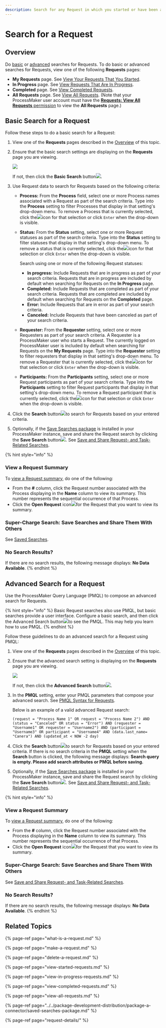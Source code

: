```yaml
---
description: Search for any Request in which you started or have been a participant.
---
```


# Search for a Request

## Overview

Do [basic](search-for-a-request.md#basic-search-for-a-request) or [advanced](search-for-a-request.md#advanced-search-for-a-request) searches for Requests. To do basic or advanced searches for Requests, view one of the following **Requests** pages:

* **My Requests** page. See [View Your Requests That You Started](view-started-requests.md#view-your-requests).
* **In Progress** page. See [View Requests That Are In Progress](view-in-progress-requests.md#view-in-progress-requests-in-which-you-are-participating).
* **Completed** page. See [View Completed Requests](view-completed-requests.md#view-completed-requests-in-which-you-participated).
* **All Requests** page. See [View All Requests](view-all-requests.md#view-all-requests-in-your-organization). \(Note that your ProcessMaker user account must have the [**Requests: View All Requests** permission](../../processmaker-administration/permission-descriptions-for-users-and-groups.md#requests) to view the **All Requests** page.\)

## Basic Search for a Request

Follow these steps to do a basic search for a Request:

1. View one of the **Requests** pages described in the [Overview](search-for-a-request.md#overview) of this topic.
2. Ensure that the basic search settings are displaying on the **Requests** page you are viewing.  

   ![](../../.gitbook/assets/basic-request-search-requests.png)

   If not, then click the **Basic Search** button![](../../.gitbook/assets/basic-search-button.gif).

3. Use Request data to search for Requests based on the following criteria:
   * **Process:** From the **Process** field, select one or more Process names associated with a Request as part of the search criteria. Type into the **Process** setting to filter Processes that display in that setting's drop-down menu. To remove a Process that is currently selected, click the![](../../.gitbook/assets/remove-group-user-admin.png)icon for that selection or click `Enter` when the drop-down is visible.
   * **Status:** From the **Status** setting, select one or more Request statuses as part of the search criteria. Type into the **Status** setting to filter statuses that display in that setting's drop-down menu. To remove a status that is currently selected, click the![](../../.gitbook/assets/remove-group-user-admin.png)icon for that selection or click `Enter` when the drop-down is visible.

     Search using one or more of the following Request statuses:

     * **In progress:** Include Requests that are in progress as part of your search criteria. Requests that are in progress are included by default when searching for Requests on the **In Progress** page.
     * **Completed:** Include Requests that are completed as part of your search criteria. Requests that are completed are included by default when searching for Requests on the **Completed** page.
     * **Error:** Include Requests that are in error as part of your search criteria.
     * **Canceled:** Include Requests that have been canceled as part of your search criteria.

   * **Requester:** From the **Requester** setting, select one or more Requesters as part of your search criteria. A Requester is a ProcessMaker user who starts a Request. The currently logged on ProcessMaker user is included by default when searching for Requests on the **My Requests** page. Type into the **Requester** setting to filter requesters that display in that setting's drop-down menu. To remove a Requester that is currently selected, click the![](../../.gitbook/assets/remove-group-user-admin.png)icon for that selection or click `Enter` when the drop-down is visible.
   * **Participants:** From the **Participants** setting, select one or more Request participants as part of your search criteria. Type into the **Participants** setting to filter Request participants that display in that setting's drop-down menu. To remove a Request participant that is currently selected, click the![](../../.gitbook/assets/remove-group-user-admin.png)icon for that selection or click `Enter` when the drop-down is visible.
4. Click the **Search** button![](../../.gitbook/assets/request-task-search-button.png)to search for Requests based on your entered criteria.
5. Optionally, if the [Save Searches package](../../package-development-distribution/package-a-connector/saved-searches-package.md) is installed in your ProcessMaker instance, save and share the Request search by clicking the **Save Search** button![](../../.gitbook/assets/save-search-button-requests-tasks.png). See [Save and Share Request- and Task-Related Searches](../save-and-share-request-and-task-related-searches/).

{% hint style="info" %}
### View a Request Summary <a id="view-information-about-a-request"></a>

To [view a Request summary](request-details/), do one of the following:

* From the **\#** column, click the Request number associated with the Process displaying in the **Name** column to view its summary. This number represents the sequential occurrence of that Process.
* Click the **Open Request** icon![](https://firebasestorage.googleapis.com/v0/b/gitbook-28427.appspot.com/o/assets%2F-LJ0aNaVW1m7sNsxVJLV%2F-LVEg50XN0-PSaV6jG0a%2F-LVEzGdlTxxh1B2FNuS7%2FOpen%20Request%20Icon%20-%20Requests.png?alt=media&token=006d03ea-98dd-4227-b702-31f7e709df10)for the Request that you want to view its summary.

### Super-Charge Search: Save Searches and Share Them With Others

See [Saved Searches](../save-and-share-request-and-task-related-searches/).

### No Search Results?

If there are no search results, the following message displays: **No Data Available**.
{% endhint %}

## Advanced Search for a Request

Use the ProcessMaker Query Language \(PMQL\) to compose an advanced search for Requests.

{% hint style="info" %}
Basic Request searches also use PMQL, but basic searches provide a user interface. Configure a basic search, and then click the Advanced Search button![](../../.gitbook/assets/advanced-search-button.png)to see the PMQL. This may help you learn how to use PMQL.
{% endhint %}

Follow these guidelines to do an advanced search for a Request using PMQL:

1. View one of the **Requests** pages described in the [Overview](search-for-a-request.md#overview) of this topic.
2. Ensure that the advanced search setting is displaying on the **Requests** page you are viewing.  

   ![](../../.gitbook/assets/advanced-request-search-requests.png)

   If not, then click the **Advanced Search** button![](../../.gitbook/assets/advanced-search-button.png).

3. In the **PMQL** setting, enter your PMQL parameters that compose your advanced search. See [PMQL Syntax for Requests](../search-processmaker-data-using-pmql/#pmql-syntax-for-requests).

   Below is an example of a valid advanced Request search:

   `(request = "Process Name 1" OR request = "Process Name 2") AND (status = "Canceled" OR status = "Error") AND (requester = "Username1" OR requester = "Username2") AND (participant = "Username3" OR participant = "Username4" AND (data.last_name= "Canera") AND (updated_at < NOW -2 day)`

4. Click the **Search** button![](../../.gitbook/assets/request-task-search-button.png)to search for Requests based on your entered criteria. If there is no search criteria in the **PMQL** setting when the **Search** button is clicked, the following message displays: **Search query is empty. Please add search attributes or PMQL before saving.**
5. Optionally, if the [Save Searches package](../../package-development-distribution/package-a-connector/saved-searches-package.md) is installed in your ProcessMaker instance, save and share the Request search by clicking the **Save Search** button![](../../.gitbook/assets/save-search-button-requests-tasks.png). See [Save and Share Request- and Task-Related Searches](../save-and-share-request-and-task-related-searches/).

{% hint style="info" %}
### View a Request Summary <a id="view-information-about-a-request"></a>

To [view a Request summary](request-details/), do one of the following:

* From the **\#** column, click the Request number associated with the Process displaying in the **Name** column to view its summary. This number represents the sequential occurrence of that Process.
* Click the **Open Request** icon![](https://firebasestorage.googleapis.com/v0/b/gitbook-28427.appspot.com/o/assets%2F-LJ0aNaVW1m7sNsxVJLV%2F-LVEg50XN0-PSaV6jG0a%2F-LVEzGdlTxxh1B2FNuS7%2FOpen%20Request%20Icon%20-%20Requests.png?alt=media&token=006d03ea-98dd-4227-b702-31f7e709df10)for the Request that you want to view its summary.

### Super-Charge Search: Save Searches and Share Them With Others

See [Save and Share Request- and Task-Related Searches](../save-and-share-request-and-task-related-searches/).

### No Search Results?

If there are no search results, the following message displays: **No Data Available**.
{% endhint %}

## Related Topics

{% page-ref page="what-is-a-request.md" %}

{% page-ref page="make-a-request.md" %}

{% page-ref page="delete-a-request.md" %}

{% page-ref page="view-started-requests.md" %}

{% page-ref page="view-in-progress-requests.md" %}

{% page-ref page="view-completed-requests.md" %}

{% page-ref page="view-all-requests.md" %}

{% page-ref page="../../package-development-distribution/package-a-connector/saved-searches-package.md" %}

{% page-ref page="request-details/" %}

